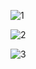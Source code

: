 ![1](http://img.topjavaer.cn/img/202305152053207.png)

![2](http://img.topjavaer.cn/img/202305152053254.png)

![3](http://img.topjavaer.cn/img/202305152053263.png)